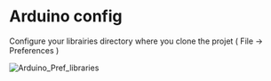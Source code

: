 # Arduino config

Configure your librairies directory where you clone the projet ( File -> Preferences ) 

![Arduino_Pref_libraries](https://user-images.githubusercontent.com/25310798/66392788-26ce4600-e9d1-11e9-8166-b627b62b2593.jpg)
